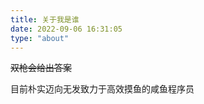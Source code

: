 ```yaml
---
title: 关于我是谁
date: 2022-09-06 16:31:05
type: "about"
---
```


~~双枪会给出答案~~     

目前朴实迈向无发致力于高效摸鱼的咸鱼程序员
